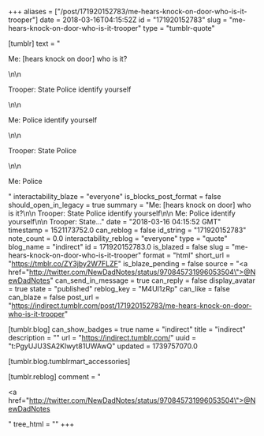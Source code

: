 +++
aliases = ["/post/171920152783/me-hears-knock-on-door-who-is-it-trooper"]
date = 2018-03-16T04:15:52Z
id = "171920152783"
slug = "me-hears-knock-on-door-who-is-it-trooper"
type = "tumblr-quote"

[tumblr]
text = "<p>Me: [hears knock on door] who is it?</p>\n\n<p>Trooper: State Police identify yourself</p>\n\n<p>Me: Police identify yourself</p>\n\n<p>Trooper: State Police</p>\n\n<p>Me: Police</p>"
interactability_blaze = "everyone"
is_blocks_post_format = false
should_open_in_legacy = true
summary = "Me: [hears knock on door] who is it?\n\n Trooper: State Police identify yourself\n\n Me: Police identify yourself\n\n Trooper: State..."
date = "2018-03-16 04:15:52 GMT"
timestamp = 1521173752.0
can_reblog = false
id_string = "171920152783"
note_count = 0.0
interactability_reblog = "everyone"
type = "quote"
blog_name = "indirect"
id = 171920152783.0
is_blazed = false
slug = "me-hears-knock-on-door-who-is-it-trooper"
format = "html"
short_url = "https://tmblr.co/ZY3jby2W7FLZF"
is_blaze_pending = false
source = "<a href=\"http://twitter.com/NewDadNotes/status/970845731996053504\">@NewDadNotes</a>"
can_send_in_message = true
can_reply = false
display_avatar = true
state = "published"
reblog_key = "M4UI1zRp"
can_like = false
can_blaze = false
post_url = "https://indirect.tumblr.com/post/171920152783/me-hears-knock-on-door-who-is-it-trooper"

[tumblr.blog]
can_show_badges = true
name = "indirect"
title = "indirect"
description = ""
url = "https://indirect.tumblr.com/"
uuid = "t:PgyUJU3SA2Klwyt81UWAwQ"
updated = 1739757070.0

[tumblr.blog.tumblrmart_accessories]

[tumblr.reblog]
comment = "<p><a href=\"http://twitter.com/NewDadNotes/status/970845731996053504\">@NewDadNotes</a></p>"
tree_html = ""
+++
